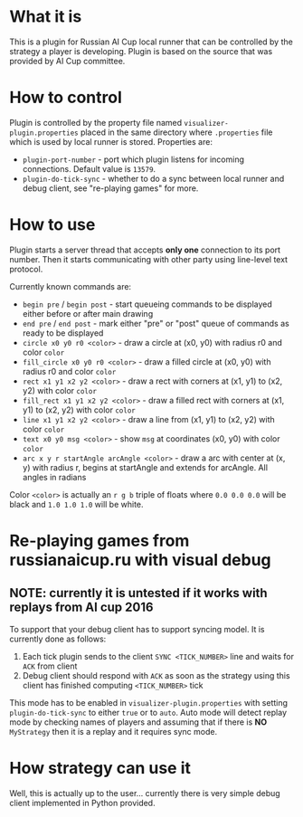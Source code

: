 # What it is
This is a plugin for Russian AI Cup local runner that can be controlled by the strategy a player is developing.
Plugin is based on the source that was provided by AI Cup committee.

# How to control
Plugin is controlled by the property file named `visualizer-plugin.properties` placed in the same directory where `.properties` file which is used by local runner is stored.
Properties are:
* `plugin-port-number` - port which plugin listens for incoming connections. Default value is `13579`.
* `plugin-do-tick-sync` - whether to do a sync between local runner and debug client, see "re-playing games" for more.

# How to use
Plugin starts a server thread that accepts **only one** connection to its port number.
Then it starts communicating with other party using line-level text protocol.

Currently known commands are:
* `begin pre` / `begin post` - start queueing commands to be displayed either before or after main drawing
* `end pre` / `end post` - mark either "pre" or "post" queue of commands as ready to be displayed
* `circle x0 y0 r0 <color>` - draw a circle at (x0, y0) with radius r0 and color `color`
* `fill_circle x0 y0 r0 <color>` - draw a filled circle at (x0, y0) with radius r0 and color `color`
* `rect x1 y1 x2 y2 <color>` - draw a rect with corners at (x1, y1) to (x2, y2) with color `color`
* `fill_rect x1 y1 x2 y2 <color>` - draw a filled rect with corners at (x1, y1) to (x2, y2) with color `color`
* `line x1 y1 x2 y2 <color>` - draw a line from (x1, y1) to (x2, y2) with color `color`
* `text x0 y0 msg <color>` - show `msg` at coordinates (x0, y0) with color `color`
* `arc x y r startAngle arcAngle <color>` - draw a arc with center at (x, y) with radius r, begins at startAngle and extends for arcAngle. All angles in radians

Color `<color>` is actually an `r g b` triple of floats where `0.0 0.0 0.0` will be black and `1.0 1.0 1.0` will be white.

# Re-playing games from russianaicup.ru with visual debug
## NOTE: currently it is untested if it works with replays from AI cup 2016

To support that your debug client has to support syncing model.
It is currently done as follows:
1. Each tick plugin sends to the client `SYNC <TICK_NUMBER>` line and waits for `ACK` from client
2. Debug client should respond with `ACK` as soon as the strategy using this client has finished computing `<TICK_NUMBER>` tick

This mode has to be enabled in `visualizer-plugin.properties` with setting `plugin-do-tick-sync` to either `true` or to `auto`.
Auto mode will detect replay mode by checking names of players and assuming that if there is **NO** `MyStrategy` then it is a replay and it requires sync mode.

# How strategy can use it
Well, this is actually up to the user... currently there is very simple debug client implemented in Python provided.
